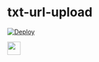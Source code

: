 # txt-url-upload

[![Deploy](https://www.herokucdn.com/deploy/button.svg)](https://heroku.com/deploy?template=https://github.com/MiyukiKun/txt-url)


<a href="https://heroku.com/deploy?template=https://github.com/Sachin79/tx">
     <img height="30px" src="https://img.shields.io/badge/Deploy%20To%20Heroku-blueviolet?style=for-the-badge&logo=heroku">
  </a>
